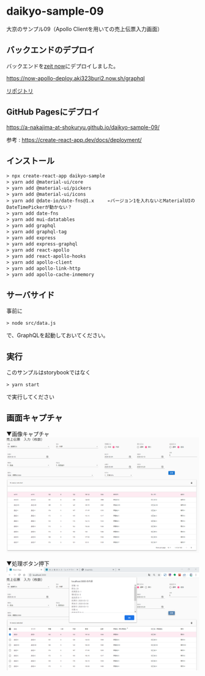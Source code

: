 # daikyo-sample-09
大京のサンプル09（Apollo Clientを用いての売上伝票入力画面）

## バックエンドのデプロイ

バックエンドを[zeit now](https://zeit.co/)にデプロイしました。

https://now-apollo-deploy.aki323buri2.now.sh/graphql

[リポジトリ](https://github.com/a-nakajima-at-shokuryu/now-apollo-deploy)


## GitHub Pagesにデプロイ

https://a-nakajima-at-shokuryu.github.io/daikyo-sample-09/

参考 : https://create-react-app.dev/docs/deployment/


## インストール
```
> npx create-react-app daikyo-sample
> yarn add @material-ui/core
> yarn add @material-ui/pickers
> yarn add @material-ui/icons
> yarn add @date-io/date-fns@1.x     ←バージョン1を入れないとMaterialUIのDateTimePickerが動かない？
> yarn add date-fns
> yarn add mui-datatables
> yarn add graphql
> yarn add graphql-tag
> yarn add express
> yarn add express-graphql
> yarn add react-apollo
> yarn add react-apollo-hooks
> yarn add apollo-client
> yarn add apollo-link-http
> yarn add apollo-cache-inmemory
```

## サーバサイド
事前に
```
> node src/data.js
```
で、GraphQLを起動しておいてください。


## 実行
このサンプルはstorybookではなく
```
> yarn start
```
で実行してください


## 画面キャプチャ

▼画像キャプチャ
![キャプチャ1](capture.png)

▼処理ボタン押下
![キャプチャ2](capture2.png)


